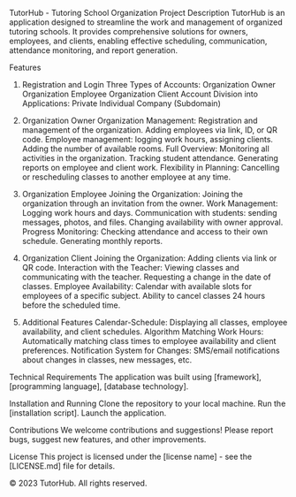 TutorHub - Tutoring School Organization
Project Description
  TutorHub is an application designed to streamline the work and management of organized tutoring schools. 
  It provides comprehensive solutions for owners, employees, and clients, enabling effective scheduling, 
  communication, attendance monitoring, and report generation.

Features

1. Registration and Login
  Three Types of Accounts:
    Organization Owner
    Organization Employee
    Organization Client
  Account Division into Applications:
    Private Individual
    Company (Subdomain)
   
3. Organization Owner
  Organization Management:
    Registration and management of the organization.
    Adding employees via link, ID, or QR code.
    Employee management: logging work hours, assigning clients.
    Adding the number of available rooms.
  Full Overview:
    Monitoring all activities in the organization.
    Tracking student attendance.
    Generating reports on employee and client work.
  Flexibility in Planning: 
    Cancelling or rescheduling classes to another employee at any time.
   
4. Organization Employee
  Joining the Organization:
    Joining the organization through an invitation from the owner.
  Work Management:
    Logging work hours and days.
    Communication with students: sending messages, photos, and files.
    Changing availability with owner approval.
  Progress Monitoring:
    Checking attendance and access to their own schedule.
    Generating monthly reports.
5. Organization Client
  Joining the Organization:
    Adding clients via link or QR code.
   Interaction with the Teacher:
    Viewing classes and communicating with the teacher.
    Requesting a change in the date of classes.
  Employee Availability:
    Calendar with available slots for employees of a specific subject.
    Ability to cancel classes 24 hours before the scheduled time.
   
7. Additional Features
  Calendar-Schedule:
    Displaying all classes, employee availability, and client schedules.
  Algorithm Matching Work Hours:
    Automatically matching class times to employee availability and client preferences.
  Notification System for Changes:
    SMS/email notifications about changes in classes, new messages, etc.

Technical Requirements
  The application was built using [framework], [programming language], [database technology].

Installation and Running
  Clone the repository to your local machine.
  Run the [installation script].
  Launch the application.

Contributions
  We welcome contributions and suggestions! Please report bugs, suggest new features, and other improvements.

License
This project is licensed under the [license name] - see the [LICENSE.md] file for details.

© 2023 TutorHub. All rights reserved.
